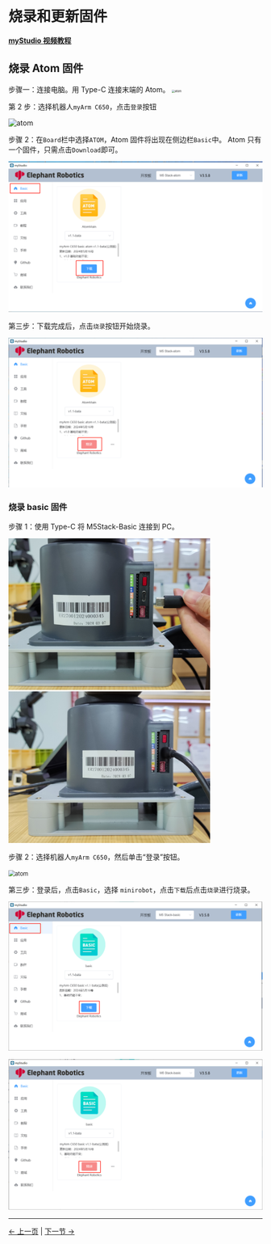 # 烧录和更新固件

**[myStudio 视频教程](https://www.bilibili.com/video/BV1Qr4y1N7B5/)**

## 烧录 Atom 固件

步骤一：连接电脑。用 Type-C 连接末端的 Atom。
<img src="./img/connect_atom.jpg" alt="atom" style="zoom:40%;" />

第 2 步：选择机器人`myArm C650`，点击`登录`按钮

<img src="./img\320\atom.png" alt="atom"  />

步骤 2：在`Board`栏中选择`ATOM`，Atom 固件将出现在侧边栏`Basic`中。 Atom 只有一个固件，只需点击`Download`即可。

<img src="./img/320/atom2.png" alt="atom"  />

第三步：下载完成后，点击`烧录`按钮开始烧录。

<img src="./img/320/atom3.png" alt="atom" style="zoom: 80%;" />



### 烧录 basic 固件

步骤 1：使用 Type-C 将 M5Stack-Basic 连接到 PC。

<img src="../../../../myArm_Controller_650_docs\resources\3-BasicSettings\4-FirstTimeInstallation\Left1.jpg" alt="img-1" width="400" height="auto" />



<img src="../../../../myArm_Controller_650_docs\resources\3-BasicSettings\4-FirstTimeInstallation\Left2.jpg" alt="img-1" width="400" height="auto" />

步骤 2：选择机器人`myArm C650`，然后单击“登录”按钮。

<img src="./img\320\1.png" alt="atom" style="zoom:80%;" />

第三步：登录后，点击`Basic`，选择 `minirobot`，点击`下载`后点击`烧录`进行烧录。

![](./img\320\mirror_robot.png)

![](./img\320\flash_mirror_robot.png)



---

[← 上一页](5.2.2-install_driver.md) | [下一节 →](../5.3-FirmwareVersionDescription/README.md)